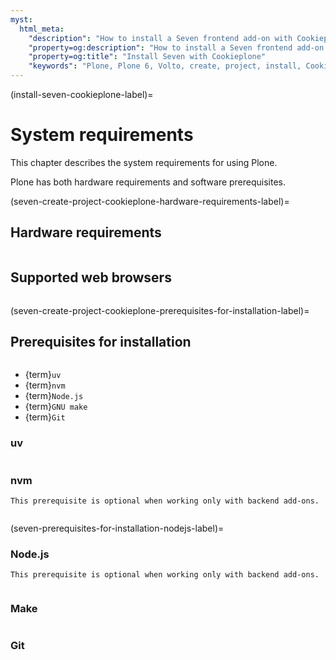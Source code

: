 ```yaml
---
myst:
  html_meta:
    "description": "How to install a Seven frontend add-on with Cookieplone"
    "property=og:description": "How to install a Seven frontend add-on with Cookieplone"
    "property=og:title": "Install Seven with Cookieplone"
    "keywords": "Plone, Plone 6, Volto, create, project, install, Cookieplone"
---
```


(install-seven-cookieplone-label)=

# System requirements

This chapter describes the system requirements for using Plone.

Plone has both hardware requirements and software prerequisites.


(seven-create-project-cookieplone-hardware-requirements-label)=

## Hardware requirements

```{include} /_inc/_hardware-requirements.md
```


## Supported web browsers

```{include} /volto/_inc/_install-browser-reqs-volto.md
```


(seven-create-project-cookieplone-prerequisites-for-installation-label)=

## Prerequisites for installation

```{include} /volto/_inc/_install-operating-system.md
```

-   {term}`uv`
-   {term}`nvm`
-   {term}`Node.js`
-   {term}`GNU make`
-   {term}`Git`


### uv

```{include} ../_inc/_install-uv.md
```


### nvm

```{note}
This prerequisite is optional when working only with backend add-ons. 
```

```{include} ../_inc/_install-nvm.md
```


(seven-prerequisites-for-installation-nodejs-label)=

### Node.js

```{note}
This prerequisite is optional when working only with backend add-ons. 
```

```{include} ../_inc/_install-nodejs.md
```


### Make

```{include} ../_inc/_install-make.md
```


### Git

```{include} ../_inc/_install-git.md
```
